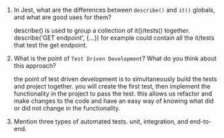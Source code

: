 1. In Jest, what are the differences between `describe()` and `it()` globals, and what are good uses for them?

   describe() is used to group a collection of it()/tests() together. describe('GET endpoint', {...}) for example could contain all the it/tests that test the get endpoint.

1. What is the point of `Test Driven Development`? What do you think about this approach?

   the point of test driven development is to simultaneously build the tests and project together. you will create the first test, then implement the functionality in the project to pass the test. this allows us refactor and make changes to the code and have an easy way of knowing what did or did not change in the functionality.

1. Mention three types of automated tests.
   unit, integration, and end-to-end.
